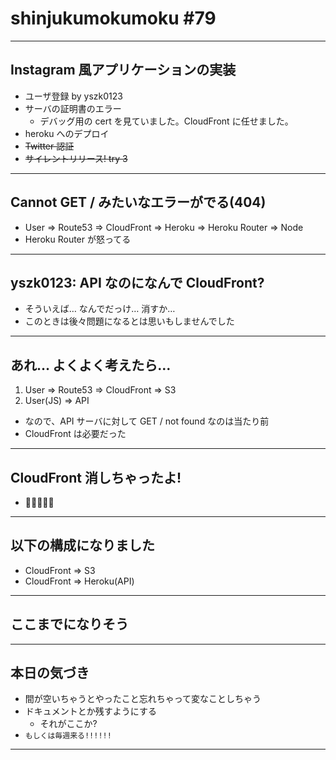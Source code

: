 # shinjukumokumoku #79

---

## Instagram 風アプリケーションの実装

- ユーザ登録 by yszk0123
- サーバの証明書のエラー
  - デバッグ用の cert を見ていました。CloudFront に任せました。
- heroku へのデプロイ
- ~~Twitter 認証~~
- ~~サイレントリリース! try 3~~

---

## Cannot GET / みたいなエラーがでる(404)

- User => Route53 => CloudFront => Heroku => Heroku Router => Node
- Heroku Router が怒ってる

---

## yszk0123: API なのになんで CloudFront?

- そういえば… なんでだっけ… 消すか…
- このときは後々問題になるとは思いもしませんでした

---

## あれ… よくよく考えたら…

1. User => Route53 => CloudFront => S3
2. User(JS) => API

- なので、API サーバに対して GET / not found なのは当たり前
- CloudFront は必要だった

---

## CloudFront 消しちゃったよ!

- 🤬🤬🤬🤬🤬

---

## 以下の構成になりました

- CloudFront => S3
- CloudFront => Heroku(API)

---

## ここまでになりそう

---

## 本日の気づき

- 間が空いちゃうとやったこと忘れちゃって変なことしちゃう
- ドキュメントとか残すようにする
  - それがここか?
- `もしくは毎週来る!!!!!!`

---

